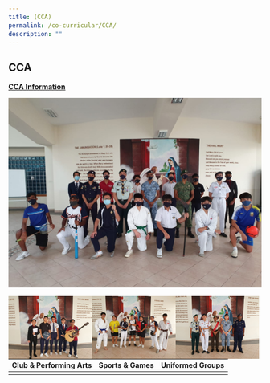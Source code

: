 ```yaml
---
title: (CCA)
permalink: /co-curricular/CCA/
description: ""
---
```

## CCA

<u>**CCA Information**</u>

![](/images/CCA%20Student%20Leaders.jpeg)

<img src="/images/Clubs%20&%20Performing%20Arts.jpeg" 
     style="width:33%;float:left"><img src="/images/Sports.jpeg" 
     style="width:33%;float:left"><img src="/images/Uniformed%20Groups.jpeg" 
     style="width:33%;float:left">
		 
| **Club & Performing Arts** |**Sports & Games** | **Uniformed Groups** |
| -------- | -------- | -------- |
|||

